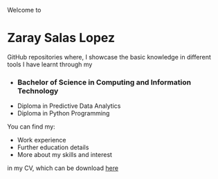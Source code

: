 Welcome to
# Zaray Salas Lopez
GitHub repositories where,
I showcase the basic knowledge in different tools I have learnt through my
- ### Bachelor of Science in Computing and Information Technology
- Diploma in Predictive Data Analytics
- Diploma in Python Programming

You can find my:
- Work experience
- Further education details
- More about my skills and interest

in my CV, which can be download [here](https://github.com/zaraysalas/zaraysalas/raw/3016ba27fdb4ed5e93baee10acee6876dd6ed372/CV-SALAS_LOPEZ.pdf)

<!---
zaraysalas/zaraysalas is a ✨ special ✨ repository because its `README.md` (this file) appears on your GitHub profile.
You can click the Preview link to take a look at your changes.
--->
